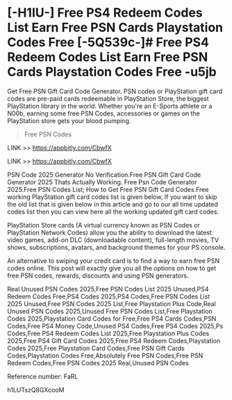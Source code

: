 # [-H1IU-] Free PS4 Redeem Codes List Earn Free PSN Cards Playstation Codes Free [-5Q539c-]# Free PS4 Redeem Codes List Earn Free PSN Cards Playstation Codes Free -u5jb

Get Free PSN Gift Card Code Generator. PSN codes or PlayStation gift card codes are pre-paid cards redeemable in PlayStation Store, the biggest PlayStation library in the world. Whether you're an E-Sports athlete or a N00b, earning some free PSN Codes, accessories or games on the PlayStation store gets your blood pumping.

>Free PSN Codes 

LINK >> https://appbitly.com/CbwfX

LINK >> https://appbitly.com/CbwfX

PSN Code 2025 Generator No Verification.Free PSN Gift Card Code Generator 2025 Thats Actually Working. Free Psn Code Generator 2025.Free PSN Codes List; How to Get Free PSN Gift Card Codes.Free working PlayStation gift card codes list is given below, If you want to skip the old list that is given below in this article and go to our all time updated codes list then you can view here all the working updated gift card codes.

PlayStation Store cards (A virtual currency known as PSN Codes or PlayStation Network Codes) allow you the ability to download the latest video games, add-on DLC (downloadable content), full-length movies, TV shows, subscriptions, avatars, and background themes for your PS console.

An alternative to swiping your credit card is to find a way to earn free PSN codes online. This post will exactly give you all the options on how to get free PSN codes, rewards, discounts and using PSN generators.

Real Unused PSN Codes 2025,Free PSN Codes List 2025 Unused,PS4 Redeem Codes Free,PS4 Codes 2025,PS4 Codes,Free PSN Codes List 2025 Unused,Free PSN Codes 2025 List,Free Playstation Plus Code,Real Unused PSN Codes 2025,Unused Free PSN Codes List,Free Playstation Codes 2025,Playstation Card Codes for Free,Free PS4 Cards Codes,PSN Codes,Free PS4 Money Code,Unused PS4 Codes,Free PS4 Codes 2025,Ps Codes,Free PS4 Redeem Codes List 2025,Free Playstation Plus Codes 2025,Free PS4 Gift Card Codes 2025,Free PS4 Redeem Codes,Playstation Codes 2025,Free Playstation Card Codes,Free PSN Gift Cards Codes,Playstation Codes Free,Absolutely Free PSN Codes,Free PSN Redeem Codes,Free PSN Codes 2025 Real,Unused PSN Codes

Reference number: FaRL

h1LUTszQ8GXcooM

